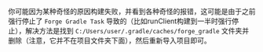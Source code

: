 你可能因为某种奇怪的原因构建失败，并看到各种奇怪的报错，这可能是由于之前强行停止了 `Forge Gradle Task` 导致的（比如runClient构建到一半时强行停止），解决方法是找到 `C:/Users/user/.gradle/caches/forge_gradle` 文件夹并删除（注意，它并不在项目文件夹下面），然后重新导入项目即可。
